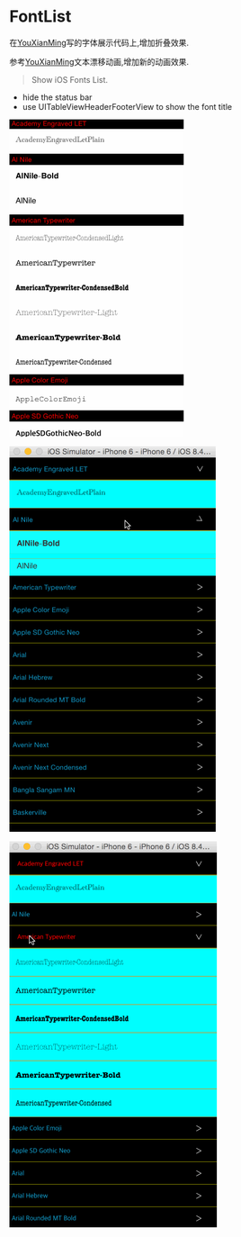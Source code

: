 # FontList

在[YouXianMing](https://github.com/YouXianMing/FontList)写的字体展示代码上,增加折叠效果.

参考[YouXianMing](https://github.com/YouXianMing/HeaderViewTapAnimation)文本漂移动画,增加新的动画效果.

> Show iOS Fonts List.

* hide the status bar
* use UITableViewHeaderFooterView to show the font title

![demo.gif图片](/demo.gif) 

![增加折叠效果](/Font.gif)

![文本漂移动画](/TextOffset.gif)

